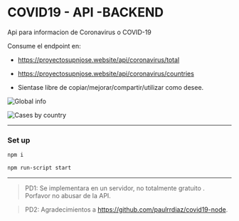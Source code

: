# COVID19 - API -BACKEND

Api para informacion de Coronavirus o COVID-19

Consume el endpoint en:

- https://proyectosupnjose.website/api/coronavirus/total

- https://proyectosupnjose.website/api/coronavirus/countries

- Sientase libre de copiar/mejorar/compartir/utilizar como desee.


![Global info](https://github.com/cuevacelis/covid-19-api/master/screenshots/total.jpg)

![Cases by country](https://github.com/cuevacelis/covid-19-api/master/screenshots/countries.jpg)



---

### Set up

```bash
npm i
```

```bash
npm run-script start
```

---

> PD1: Se implementara en un servidor, no totalmente gratuito . Porfavor no abusar de la API.

> PD2: Agradecimientos a https://github.com/paulrrdiaz/covid19-node.

